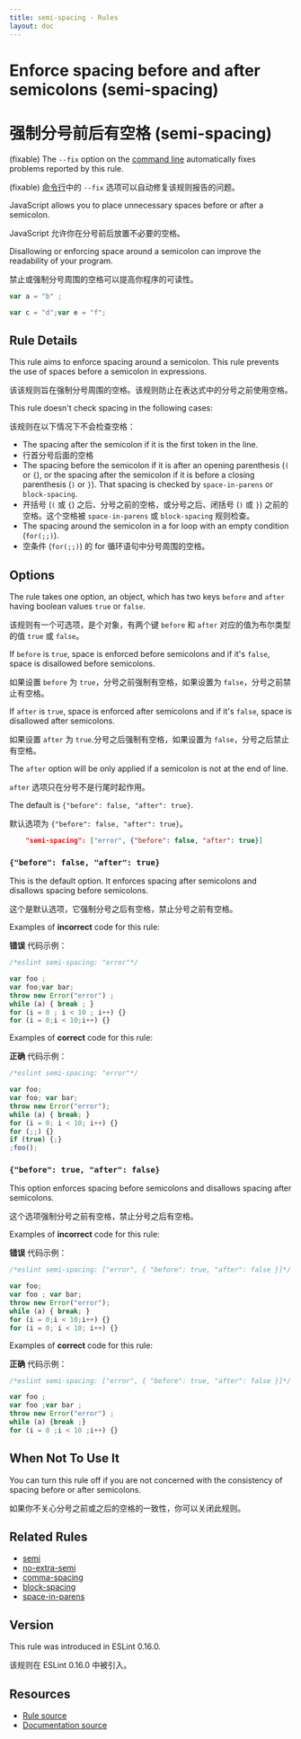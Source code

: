 ```yaml
---
title: semi-spacing - Rules
layout: doc
---
```

<!-- Note: No pull requests accepted for this file. See README.md in the root directory for details. -->

# Enforce spacing before and after semicolons (semi-spacing)

# 强制分号前后有空格 (semi-spacing)

(fixable) The `--fix` option on the [command line](../user-guide/command-line-interface#fix) automatically fixes problems reported by this rule.

(fixable) [命令行](../user-guide/command-line-interface#fix)中的 `--fix` 选项可以自动修复该规则报告的问题。

JavaScript allows you to place unnecessary spaces before or after a semicolon.

JavaScript 允许你在分号前后放置不必要的空格。

Disallowing or enforcing space around a semicolon can improve the readability of your program.

禁止或强制分号周围的空格可以提高你程序的可读性。

```js
var a = "b" ;

var c = "d";var e = "f";
```

## Rule Details

This rule aims to enforce spacing around a semicolon. This rule prevents the use of spaces before a semicolon in expressions.

该该规则旨在强制分号周围的空格。该规则防止在表达式中的分号之前使用空格。

This rule doesn't check spacing in the following cases:

该规则在以下情况下不会检查空格：

* The spacing after the semicolon if it is the first token in the line.
* 行首分号后面的空格
* The spacing before the semicolon if it is after an opening parenthesis (`(` or `{`), or the spacing after the semicolon if it is before a closing parenthesis (`)` or `}`). That spacing is checked by `space-in-parens` or `block-spacing`.
* 开括号 (`(` 或 `{`) 之后、分号之前的空格，或分号之后、闭括号 (`)` 或 `}`) 之前的空格。这个空格被 `space-in-parens` 或 `block-spacing` 规则检查。
* The spacing around the semicolon in a for loop with an empty condition (`for(;;)`).
* 空条件 (`for(;;)`) 的 for 循环语句中分号周围的空格。

## Options

The rule takes one option, an object, which has two keys `before` and `after` having boolean values `true` or `false`.

该规则有一个可选项，是个对象，有两个键 `before` 和 `after` 对应的值为布尔类型的值 `true` 或 `false`。

If `before` is `true`, space is enforced before semicolons and if it's `false`, space is disallowed before semicolons.

如果设置 `before` 为 `true`，分号之前强制有空格，如果设置为 `false`，分号之前禁止有空格。

If `after` is `true`, space is enforced after semicolons and if it's `false`, space is disallowed after semicolons.

如果设置 `after` 为 `true`.分号之后强制有空格，如果设置为 `false`，分号之后禁止有空格。

The `after` option will be only applied if a semicolon is not at the end of line.

`after` 选项只在分号不是行尾时起作用。

The default is `{"before": false, "after": true}`.

默认选项为 `{"before": false, "after": true}`。

```json
    "semi-spacing": ["error", {"before": false, "after": true}]
```

### `{"before": false, "after": true}`

This is the default option. It enforces spacing after semicolons and disallows spacing before semicolons.

这个是默认选项，它强制分号之后有空格，禁止分号之前有空格。

Examples of **incorrect** code for this rule:

**错误** 代码示例：

```js
/*eslint semi-spacing: "error"*/

var foo ;
var foo;var bar;
throw new Error("error") ;
while (a) { break ; }
for (i = 0 ; i < 10 ; i++) {}
for (i = 0;i < 10;i++) {}
```

Examples of **correct** code for this rule:

**正确** 代码示例：

```js
/*eslint semi-spacing: "error"*/

var foo;
var foo; var bar;
throw new Error("error");
while (a) { break; }
for (i = 0; i < 10; i++) {}
for (;;) {}
if (true) {;}
;foo();
```

### `{"before": true, "after": false}`

This option enforces spacing before semicolons and disallows spacing after semicolons.

这个选项强制分号之前有空格，禁止分号之后有空格。

Examples of **incorrect** code for this rule:

**错误** 代码示例：

```js
/*eslint semi-spacing: ["error", { "before": true, "after": false }]*/

var foo;
var foo ; var bar;
throw new Error("error");
while (a) { break; }
for (i = 0;i < 10;i++) {}
for (i = 0; i < 10; i++) {}
```

Examples of **correct** code for this rule:

**正确** 代码示例：

```js
/*eslint semi-spacing: ["error", { "before": true, "after": false }]*/

var foo ;
var foo ;var bar ;
throw new Error("error") ;
while (a) {break ;}
for (i = 0 ;i < 10 ;i++) {}
```

## When Not To Use It

You can turn this rule off if you are not concerned with the consistency of spacing before or after semicolons.

如果你不关心分号之前或之后的空格的一致性，你可以关闭此规则。

## Related Rules

* [semi](semi)
* [no-extra-semi](no-extra-semi)
* [comma-spacing](comma-spacing)
* [block-spacing](block-spacing)
* [space-in-parens](space-in-parens)

## Version

This rule was introduced in ESLint 0.16.0.

该规则在 ESLint 0.16.0 中被引入。

## Resources

* [Rule source](https://github.com/eslint/eslint/tree/master/lib/rules/semi-spacing.js)
* [Documentation source](https://github.com/eslint/eslint/tree/master/docs/rules/semi-spacing.md)
